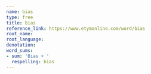 ```yaml
---
name: bias
type: free
title: bias
reference_link: https://www.etymonline.com/word/bias
root_name: 
root_language: 
denotation: 
word_sums:
- sum: 'Bias + '
  respelling: bias
---
```

